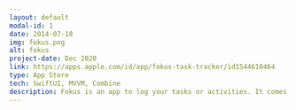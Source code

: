 ```yaml
---
layout: default
modal-id: 1
date: 2014-07-18
img: fokus.png
alt: fokus
project-date: Dec 2020
link: https://apps.apple.com/id/app/fokus-task-tracker/id1544610464
type: App Store
tech: SwiftUI, MVVM, Combine 
description: Fokus is an app to log your tasks or activities. It comes with a set of features to help you manage your tasks. With Fokus, you can 1. Start track a Fokus task (or break time) and stop track when you done, or 2. Set the timer for however minute you like to fires up notification after you finish,3. See your tracked tasks and the time you spent. Stay productive with Fokus !
---
```

